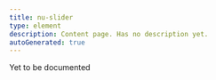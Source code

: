 ```yaml
---
title: nu-slider
type: element
description: Content page. Has no description yet.
autoGenerated: true
---
```


Yet to be documented